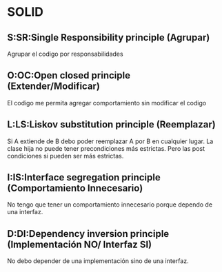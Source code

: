 # SOLID
## S:SR:Single Responsibility principle (Agrupar)
Agrupar el codigo por responsabilidades
## O:OC:Open closed principle (Extender/Modificar)
El codigo me permita agregar comportamiento sin modificar el codigo
## L:LS:Liskov substitution principle (Reemplazar)
Si A extiende de B debo poder reemplazar A por B en cualquier lugar. La clase hija no puede tener precondiciones más 
estrictas. Pero las post condiciones si pueden ser más estrictas.
## I:IS:Interface segregation principle (Comportamiento Innecesario)
No tengo que tener un comportamiento innecesario porque dependo de una interfaz.
## D:DI:Dependency inversion principle (Implementación NO/ Interfaz SI)
No debo depender de una implementación sino de una interfaz.